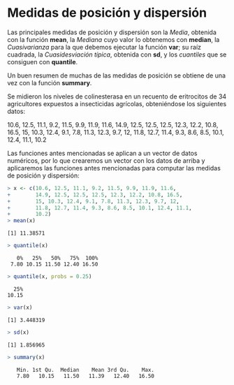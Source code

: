 
# Medidas de posición y dispersión

Las principales medidas de posición y dispersión son la _Media_, obtenida con la función __mean__, la _Mediana_ cuyo valor lo obtenemos con __median__, la _Cuasivarianza_ para la que debemos ejecutar la función __var__; su raíz cuadrada, la _Cuasidesviación típica_, obtenida con __sd__, y los _cuantiles_ que se consiguen con __quantile__.

Un buen resumen de muchas de las medidas de posición se obtiene de una vez con la función __summary__.

<!--sec data-title="Ejemplo 2.2" data-id="ej2_2" ces-->


Se midieron los niveles de colinesterasa en un recuento de eritrocitos de 34 agricultores expuestos a insecticidas agrícolas, obteniéndose los siguientes datos:

10.6, 12.5, 11.1, 9.2, 11.5, 9.9, 11.9, 11.6, 14.9, 12.5, 12.5, 12.5, 12.3, 12.2, 10.8, 16.5, 15, 10.3, 12.4, 9.1, 7.8, 11.3, 12.3, 9.7, 12, 11.8, 12.7, 11.4, 9.3, 8.6, 8.5, 10.1, 12.4, 11.1, 10.2

Las funciones antes mencionadas se aplican a un vector de datos numéricos, por lo que crearemos un vector con los datos de arriba y aplicaremos las funciones antes mencionadas para computar las medidas de posición y dispersión:


```r
> x <- c(10.6, 12.5, 11.1, 9.2, 11.5, 9.9, 11.9, 11.6, 
+        14.9, 12.5, 12.5, 12.5, 12.3, 12.2, 10.8, 16.5, 
+        15, 10.3, 12.4, 9.1, 7.8, 11.3, 12.3, 9.7, 12, 
+        11.8, 12.7, 11.4, 9.3, 8.6, 8.5, 10.1, 12.4, 11.1, 
+        10.2)
> mean(x)
```

```
[1] 11.38571
```

```r
> quantile(x)
```

```
   0%   25%   50%   75%  100% 
 7.80 10.15 11.50 12.40 16.50 
```

```r
> quantile(x, probs = 0.25)
```

```
  25% 
10.15 
```

```r
> var(x)
```

```
[1] 3.448319
```

```r
> sd(x)
```

```
[1] 1.856965
```

```r
> summary(x)
```

```
   Min. 1st Qu.  Median    Mean 3rd Qu.    Max. 
   7.80   10.15   11.50   11.39   12.40   16.50 
```
<!--endsec-->
